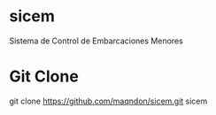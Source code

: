 sicem
=====

Sistema de Control de Embarcaciones Menores

Git Clone
=========

git clone https://github.com/maqndon/sicem.git sicem
